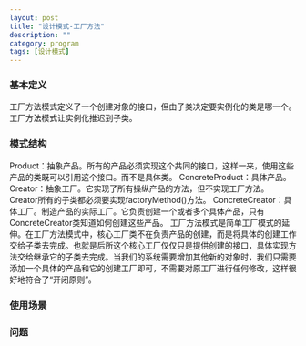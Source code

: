 ```yaml
---
layout: post
title: "设计模式-工厂方法"
description: ""
category: program
tags: [设计模式]
---
```


### 基本定义
工厂方法模式定义了一个创建对象的接口，但由子类决定要实例化的类是哪一个。工厂方法模式让实例化推迟到子类。

### 模式结构
Product：抽象产品。所有的产品必须实现这个共同的接口，这样一来，使用这些产品的类既可以引用这个接口。而不是具体类。
ConcreteProduct：具体产品。
Creator：抽象工厂。它实现了所有操纵产品的方法，但不实现工厂方法。Creator所有的子类都必须要实现factoryMethod()方法。
ConcreteCreator：具体工厂。制造产品的实际工厂。它负责创建一个或者多个具体产品，只有ConcreteCreator类知道如何创建这些产品。
工厂方法模式是简单工厂模式的延伸。在工厂方法模式中，核心工厂类不在负责产品的创建，而是将具体的创建工作交给子类去完成。也就是后所这个核心工厂仅仅只是提供创建的接口，具体实现方法交给继承它的子类去完成。当我们的系统需要增加其他新的对象时，我们只需要添加一个具体的产品和它的创建工厂即可，不需要对原工厂进行任何修改，这样很好地符合了“开闭原则”。

### 使用场景

### 问题
